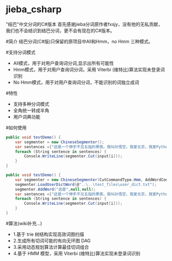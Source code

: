 # jieba_csharp
"结巴"中文分词的C#版本
首先感谢jieba分词原作者fxsjy，没有他的无私贡献，我们也不会结识到结巴分词，更不会有现在的C#版本。

#简介
结巴分词(C#版)只保留的原项目中All和Hmm，no Hmm 三种模式。

#支持分词模式

* All模式，用于对用户查询词分词,显示出所有可能性
* Hmm模式，用于对用户查询词分词，采用 Viterbi (维特比)算法实现未登录词识别
* No Hmm模式，用于对用户查询词分词，不能识别的词独立成词

#特性
* 支持多种分词模式
* 全角统一转成半角
* 用户词典功能

#如何使用
```C#
public void testDemo() {
    var segmenter = new ChineseSegmenter();
    var sentences ={"这是一个伸手不见五指的黑夜。我叫孙悟空，我爱北京，我爱Python和C++。", "我不喜欢日本和服。", "雷猴回归人间。", "工信处女干事每月经过下属科室都要亲口交代24口交换机等技术性器件的安装工作", "结果婚的和尚未结过婚的"};
    foreach (String sentence in sentences) {
        Console.WriteLine(segmenter.Cut(input[i]));
    }
}

public void testDemo() {
    var segmenter = new ChineseSegmenter(CutCommandType.Hmm, AddWordCommandType.Hmm);
    segmenter.LoadUserDictWord(@"..\..\test_files\user_dict.txt");
    segmenter.AddWord("这是",null,null);
    var sentences ={"这是一个伸手不见五指的黑夜。我叫孙悟空，我爱北京，我爱Python和C++。"};
    foreach (String sentence in sentences) {
        Console.WriteLine(segmenter.Cut(input[i]));
    }
}

```
#算法(wiki补充…)
* 1.基于 trie 树结构实现高效词图扫描
* 2.生成所有切词可能的有向无环图 DAG
* 3.采用动态规划算法计算最佳切词组合
* 4.基于 HMM 模型，采用 Viterbi (维特比)算法实现未登录词识别
